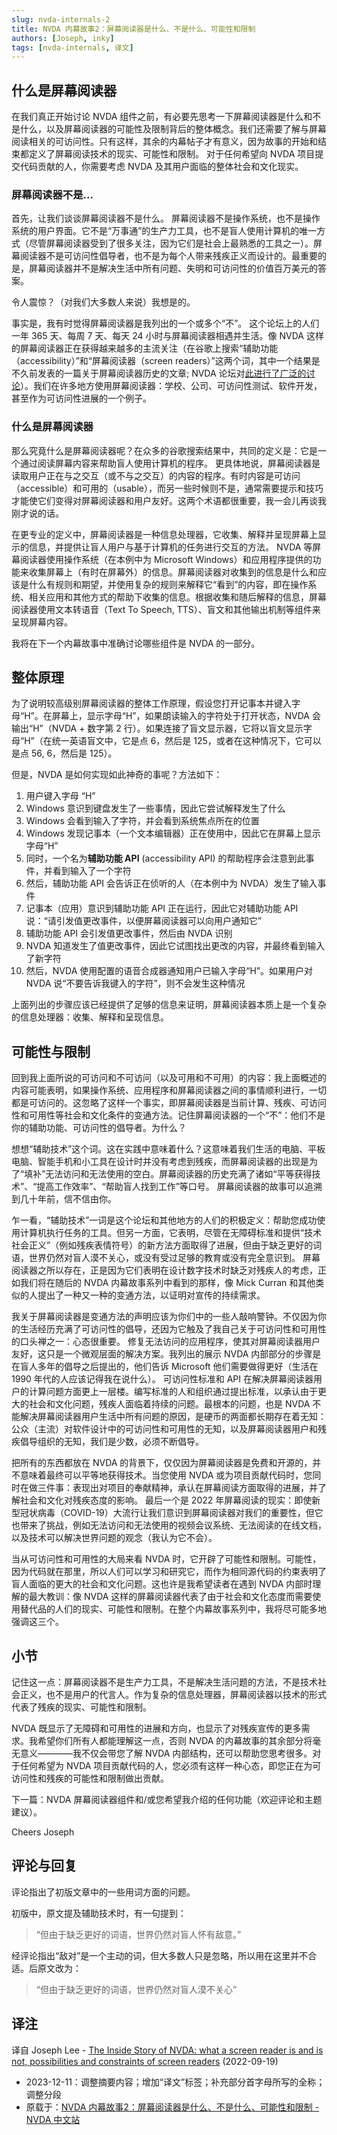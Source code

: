 ```yaml
---
slug: nvda-internals-2
title: NVDA 内幕故事2：屏幕阅读器是什么、不是什么、可能性和限制
authors: [Joseph, inky]
tags: [nvda-internals, 译文]
---
```


## 什么是屏幕阅读器

在我们真正开始讨论 NVDA 组件之前，有必要先思考一下屏幕阅读器是什么和不是什么，以及屏幕阅读器的可能性及限制背后的整体概念。我们还需要了解与屏幕阅读相关的可访问性。只有这样，其余的内幕帖子才有意义，因为故事的开始和结束都定义了屏幕阅读技术的现实、可能性和限制。
对于任何希望向 NVDA 项目提交代码贡献的人，你需要考虑 NVDA 及其用户面临的整体社会和文化现实。

<!-- truncate -->

### 屏幕阅读器不是...

首先，让我们谈谈屏幕阅读器不是什么。
  屏幕阅读器不是操作系统，也不是操作系统的用户界面。它不是“万事通”的生产力工具，也不是盲人使用计算机的唯一方式（尽管屏幕阅读器受到了很多关注，因为它们是社会上最熟悉的工具之一）。屏幕阅读器不是可访问性倡导者，也不是为每个人带来残疾正义而设计的。最重要的是，屏幕阅读器并不是解决生活中所有问题、失明和可访问性的价值百万美元的答案。

令人震惊？（对我们大多数人来说）我想是的。

事实是，我有时觉得屏幕阅读器是我列出的一个或多个“不”。
  这个论坛上的人们一年 365 天、每周 7 天、每天 24 小时与屏幕阅读器相遇并生活。像 NVDA 这样的屏幕阅读器正在获得越来越多的主流关注（在谷歌上搜索“辅助功能（accessibility）”和“屏幕阅读器（screen readers）”这两个词，其中一个结果是不久前发表的一篇关于屏幕阅读器历史的文章; NVDA 论坛对[此进行了广泛的讨论][2]）。我们在许多地方使用屏幕阅读器：学校、公司、可访问性测试、软件开发，甚至作为可访问性进展的一个例子。

### 什么是屏幕阅读器

那么究竟什么是屏幕阅读器呢？在众多的谷歌搜索结果中，共同的定义是：它是一个通过阅读屏幕内容来帮助盲人使用计算机的程序。
  更具体地说，屏幕阅读器是读取用户正在与之交互（或不与之交互）的内容的程序。有时内容是可访问（accessible）和可用的（usable），而另一些时候则不是，通常需要提示和技巧才能使它们变得对屏幕阅读器和用户友好。这两个术语都很重要，我一会儿再谈我刚才说的话。

在更专业的定义中，屏幕阅读器是一种信息处理器，它收集、解释并呈现屏幕上显示的信息，并提供让盲人用户与基于计算机的任务进行交互的方法。
  NVDA 等屏幕阅读器使用操作系统（在本例中为 Microsoft Windows）和应用程序提供的功能来收集屏幕上（有时在屏幕外）的信息。屏幕阅读器对收集到的信息是什么和应该是什么有规则和期望，并使用复杂的规则来解释它“看到”的内容，即在操作系统、相关应用和其他方式的帮助下收集的信息。根据收集和随后解释的信息，屏幕阅读器使用文本转语音（Text To Speech, TTS）、盲文和其他输出机制等组件来呈现屏幕内容。

我将在下一个内幕故事中准确讨论哪些组件是 NVDA 的一部分。

## 整体原理

为了说明较高级别屏幕阅读器的整体工作原理，假设您打开记事本并键入字母“H”。在屏幕上，显示字母“H”，如果朗读输入的字符处于打开状态，NVDA 会输出“H”（NVDA + 数字第 2 行）。如果连接了盲文显示器，它将以盲文显示字母“H”（在统一英语盲文中，它是点 6，然后是 125，或者在这种情况下，它可以是点 56, 6，然后是 125）。

但是，NVDA 是如何实现如此神奇的事呢？方法如下：

1. 用户键入字母 “H”  
1. Windows 意识到键盘发生了一些事情，因此它尝试解释发生了什么  
1. Windows 会看到输入了字符，并会看到系统焦点所在的位置
1. Windows 发现记事本（一个文本编辑器）正在使用中，因此它在屏幕上显示字母“H” 
1. 同时，一个名为**辅助功能 API** (accessibility API) 的帮助程序会注意到此事件，并看到输入了一个字符 
1. 然后，辅助功能 API 会告诉正在侦听的人（在本例中为 NVDA）发生了输入事件 
1. 记事本（应用）意识到辅助功能 API 正在运行，因此它对辅助功能 API 说：“请引发值更改事件，以便屏幕阅读器可以向用户通知它” 
1. 辅助功能 API 会引发值更改事件，然后由 NVDA 识别 
1. NVDA 知道发生了值更改事件，因此它试图找出更改的内容，并最终看到输入了新字符 
1. 然后，NVDA 使用配置的语音合成器通知用户已输入字母“H”。如果用户对 NVDA 说“不要告诉我键入的字符”，则不会发生这种情况

上面列出的步骤应该已经提供了足够的信息来证明，屏幕阅读器本质上是一个复杂的信息处理器：收集、解释和呈现信息。

## 可能性与限制

回到我上面所说的可访问和不可访问（以及可用和不可用）的内容：我上面概述的内容可能表明，如果操作系统、应用程序和屏幕阅读器之间的事情顺利进行，一切都是可访问的。这忽略了这样一个事实，即屏幕阅读器是当前计算、残疾、可访问性和可用性等社会和文化条件的变通方法。记住屏幕阅读器的一个“不”：他们不是你的辅助功能、可访问性的倡导者。为什么？

想想“辅助技术”这个词。这在实践中意味着什么？这意味着我们生活的电脑、平板电脑、智能手机和小工具在设计时并没有考虑到残疾，而屏幕阅读器的出现是为了“填补”无法访问和无法使用的空白。屏幕阅读器的历史充满了诸如“平等获得技术”、“提高工作效率”、“帮助盲人找到工作”等口号。
  屏幕阅读器的故事可以追溯到几十年前，信不信由你。

乍一看，“辅助技术”一词是这个论坛和其他地方的人们的积极定义：帮助您成功使用计算机执行任务的工具。但另一方面，它表明，尽管在无障碍标准和提供“技术社会正义”（例如残疾表情符号）的新方法方面取得了进展，但由于缺乏更好的词语，世界仍然对盲人漠不关心，或没有受过足够的教育或没有完全意识到。
  屏幕阅读器之所以存在，正是因为它们表明在设计数字技术时缺乏对残疾人的考虑，正如我们将在随后的 NVDA 内幕故事系列中看到的那样，像 Mick Curran 和其他类似的人提出了一种又一种的变通方法，以证明对宣传的持续需求。

我关于屏幕阅读器是变通方法的声明应该为你们中的一些人敲响警钟。不仅因为你的生活经历充满了可访问性的倡导，还因为它触及了我自己关于可访问性和可用性的口头禅之一：心态很重要。
  修复无法访问的应用程序，使其对屏幕阅读器用户友好，这只是一个微观层面的解决方案。我列出的展示 NVDA 内部部分的步骤是在盲人多年的倡导之后提出的，他们告诉 Microsoft 他们需要做得更好（生活在 1990 年代的人应该记得我在说什么）。
  可访问性标准和 API 在解决屏幕阅读器用户的计算问题方面更上一层楼。编写标准的人和组织通过提出标准，以承认由于更大的社会和文化问题，残疾人面临着持续的问题。最根本的问题，也是 NVDA 不能解决屏幕阅读器用户生活中所有问题的原因，是硬币的两面都长期存在着无知：公众（主流）对软件设计中的可访问性和可用性的无知，以及屏幕阅读器用户和残疾倡导组织的无知，我们是少数，必须不断倡导。

把所有的东西都放在 NVDA 的背景下，仅仅因为屏幕阅读器是免费和开源的，并不意味着最终可以平等地获得技术。当您使用 NVDA 或为项目贡献代码时，您同时在做三件事：表现出对项目的奉献精神，承认在屏幕阅读方面取得的进展，并了解社会和文化对残疾态度的影响。
  最后一个是 2022 年屏幕阅读的现实：即使新型冠状病毒（COVID-19）大流行让我们意识到屏幕阅读器对我们的重要性，但它也带来了挑战，例如无法访问和无法使用的视频会议系统、无法阅读的在线文档，以及技术可以解决世界问题的观念（我认为它不会）。

当从可访问性和可用性的大局来看 NVDA 时，它开辟了可能性和限制。可能性，因为代码就在那里，所以人们可以学习和研究它，而作为相同源代码的约束表明了盲人面临的更大的社会和文化问题。这也许是我希望读者在遇到 NVDA 内部时理解的最大教训：像 NVDA 这样的屏幕阅读器代表了由于社会和文化态度而需要使用替代品的人们的现实、可能性和限制。在整个内幕故事系列中，我将尽可能多地强调这三个。

## 小节

记住这一点：屏幕阅读器不是生产力工具，不是解决生活问题的方法，不是技术社会正义，也不是用户的代言人。作为复杂的信息处理器，屏幕阅读器以技术的形式代表了残疾的现实、可能性和限制。

NVDA 既显示了无障碍和可用性的进展和方向，也显示了对残疾宣传的更多需求。我希望你们所有人都能理解这一点，否则 NVDA 的内幕故事的其余部分将毫无意义————我不仅会带您了解 NVDA 内部结构，还可以帮助您思考很多。对于任何希望为 NVDA 项目贡献代码的人，您必须有这样一种心态，即您正在为可访问性和残疾的可能性和限制做出贡献。

下一篇：NVDA 屏幕阅读器组件和/或您希望我介绍的任何功能（欢迎评论和主题建议）。

Cheers
Joseph

## 评论与回复

评论指出了初版文章中的一些用词方面的问题。

初版中，原文提及辅助技术时，有一句提到：
> “但由于缺乏更好的词语，世界仍然对盲人怀有敌意。”

经评论指出“敌对”是一个主动的词，但大多数人只是忽略，所以用在这里并不合适。后原文改为：
> “但由于缺乏更好的词语，世界仍然对盲人漠不关心”

## 译注

译自 Joseph Lee - [The Inside Story of NVDA: what a screen reader is and is not, possibilities and constraints of screen readers][1] (2022-09-19)

- 2023-12-11：调整摘要内容；增加“译文”标签；补充部分首字母所写的全称；调整分段
- 原载于：[NVDA 内幕故事2：屏幕阅读器是什么、不是什么、可能性和限制 - NVDA 中文站](https://nvdacn.com/index.php/archives/1292/)

[1]: https://nvda.groups.io/g/nvda/message/99532
[2]: https://nvda.groups.io/g/nvda/topic/92394151#98171
